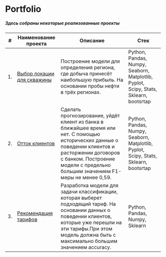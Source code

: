 # Portfolio 
##### Здесь собраны некоторые реализованные проекты


|   #    |          **Наименование проекта**      |                                                                   **Описание**                                                               |                   **Стек**                 |
|--------|----------------------------------------|----------------------------------------------------------------------------------------------------------------------------------------------|--------------------------------------------|
|   1.   |[Выбор локации для скважины](http://localhost:8888/notebooks/%D0%92%D1%8B%D0%B1%D0%BE%D1%80%20%D0%BB%D0%BE%D0%BA%D0%B0%D1%86%D0%B8%D0%B8%20%D0%B4%D0%BB%D1%8F%20%D1%81%D0%BA%D0%B2%D0%B0%D0%B6%D0%B8%D0%BD%D1%8B%20.ipynb)                   |Построение модели для определения региона, где добыча принесёт наибольшую прибыль. На основании пробы нефти в трёх регионах.|Python, Pandas, Numpy, Seaborn, Matplotlib, Pyplot, Scipy, Stats, Sklearn, bootsrtap|
|   2.   |[Отток клиентов](http://localhost:8888/notebooks/%D0%9E%D1%82%D1%82%D0%BE%D0%BA%20%D0%BA%D0%BB%D0%B8%D0%B5%D0%BD%D1%82%D0%BE%D0%B2.ipynb)                               |Сделать прогнозирование, уйдёт клиент из банка в ближайшее время или нет. С помощью исторических данные о поведении клиентов и расторжении договоров с банком. Построение модели с предельно большим значением F1-меры не менее 0,59.|Python, Pandas, Numpy, Seaborn, Matplotlib, Pyplot, Scipy, Stats, Sklearn, bootsrtap| 
|   3.   |[Рекомендация тарифов](http://localhost:8890/notebooks/%D0%A0%D0%B5%D0%BA%D0%BE%D0%BC%D0%B5%D0%BD%D0%B4%D0%B0%D1%86%D0%B8%D1%8F%20%D1%82%D0%B0%D1%80%D0%B8%D1%84%D0%BE%D0%B2.ipynb)                         |Разработка модели для задачи классификации, которая выберет подходящий тариф. На основании данных о поведении клиентов, которые уже перешли на эти тарифы.При этом модель должна быть с максимально большим значением accuracy.| Python, Pandas, Numpy, Sklearn|   


